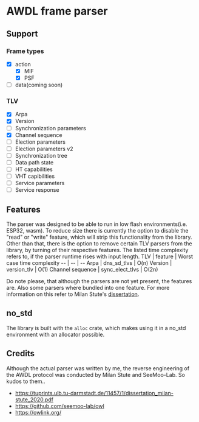 # AWDL frame parser
## Support
### Frame types
* [x] action
    * [x] MIF
    * [x] PSF
* [ ] data(coming soon)
### TLV 
* [x] Arpa
* [x] Version
* [ ] Synchronization parameters
* [x] Channel sequence
* [ ] Election parameters
* [ ] Election parameters v2
* [ ] Synchronization tree
* [ ] Data path state
* [ ] HT capabilities
* [ ] VHT capibilities
* [ ] Service parameters
* [ ] Service response
## Features
The parser was designed to be able to run in low flash environments(i.e. ESP32, wasm).
To reduce size there is currently the option to disable the "read" or "write" feature, which will strip this functionality from the library. Other than that, there is the option to remove certain TLV parsers from the library, by turning of their respective features.
The listed time complexity refers to, if the parser runtime rises with input length.
TLV | feature | Worst case time complexity
-- | -- | --
Arpa | dns_sd_tlvs | O(n)
Version | version_tlv | O(1)
Channel sequence | sync_elect_tlvs | O(2n)

Do note please, that although the parsers are not yet present, the features are. Also some parsers where bundled into one feature. For more information on this refer to Milan Stute's [dissertation](https://tuprints.ulb.tu-darmstadt.de/11457/1/dissertation_milan-stute_2020.pdf#table.caption.42).
## no_std
The library is built with the ```alloc``` crate, which makes using it in a no_std environment with an allocator possible.
## Credits
Although the actual parser was written by me, the reverse engineering of the AWDL protocol was conducted by Milan Stute and SeeMoo-Lab. So kudos to them..
- https://tuprints.ulb.tu-darmstadt.de/11457/1/dissertation_milan-stute_2020.pdf
- https://github.com/seemoo-lab/owl
- https://owlink.org/
